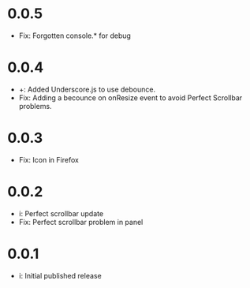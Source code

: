 # 0.0.5
* Fix: Forgotten console.* for debug

# 0.0.4
* +: Added Underscore.js to use debounce.
* Fix: Adding a becounce on onResize event to avoid Perfect Scrollbar problems.

# 0.0.3
* Fix: Icon in Firefox

# 0.0.2
* i: Perfect scrollbar update
* Fix: Perfect scrollbar problem in panel

# 0.0.1
* i: Initial published release
